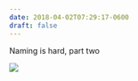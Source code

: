 ```yaml
---
date: 2018-04-02T07:29:17-0600
draft: false
---
```




Naming is hard, part two

![](/images/2018/72383ba54a.jpg)



